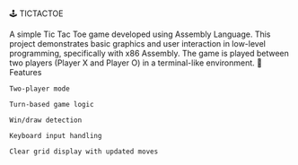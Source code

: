 🕹️ TICTACTOE

A simple Tic Tac Toe game developed using Assembly Language. This project demonstrates basic graphics and user interaction in low-level programming, specifically with x86 Assembly. The game is played between two players (Player X and Player O) in a terminal-like environment.
🧠 Features

    Two-player mode

    Turn-based game logic

    Win/draw detection

    Keyboard input handling

    Clear grid display with updated moves
